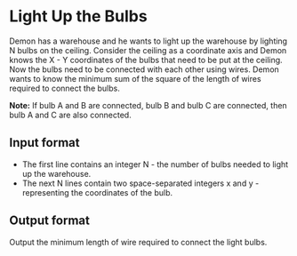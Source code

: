 # Light Up the Bulbs

Demon has a warehouse and he wants to light up the warehouse by lighting N bulbs on the ceiling. Consider the ceiling as a coordinate axis and Demon knows the X - Y coordinates of the bulbs that need to be put at the ceiling. Now the bulbs need to be connected with each other using wires. Demon wants to know the minimum sum of the square of the length of wires required to connect the bulbs.

**Note:** If bulb A and B are connected, bulb B and bulb C are connected, then bulb A and C are also connected.

## Input format

- The first line contains an integer N - the number of bulbs needed to light up the warehouse.
- The next N lines contain two space-separated integers x and y - representing the coordinates of the bulb.

## Output format

Output the minimum length of wire required to connect the light bulbs.
